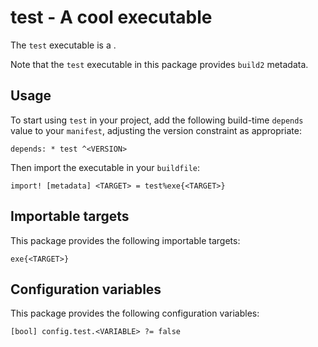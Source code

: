 # test - A cool executable

The `test` executable is a <SUMMARY-OF-FUNCTIONALITY>.

Note that the `test` executable in this package provides `build2` metadata.


## Usage

To start using `test` in your project, add the following build-time
`depends` value to your `manifest`, adjusting the version constraint as
appropriate:

```
depends: * test ^<VERSION>
```

Then import the executable in your `buildfile`:

```
import! [metadata] <TARGET> = test%exe{<TARGET>}
```


## Importable targets

This package provides the following importable targets:

```
exe{<TARGET>}
```

<DESCRIPTION-OF-IMPORTABLE-TARGETS>


## Configuration variables

This package provides the following configuration variables:

```
[bool] config.test.<VARIABLE> ?= false
```

<DESCRIPTION-OF-CONFIG-VARIABLES>
